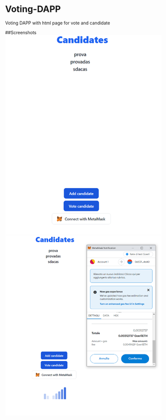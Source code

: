 # Voting-DAPP
Voting DAPP with html page for vote and candidate

##Screenshots
![Alt text](/screen/standard.png?raw=true "Standard.html")
![Alt text](/screen/loading.png?raw=true "Loading.html")

